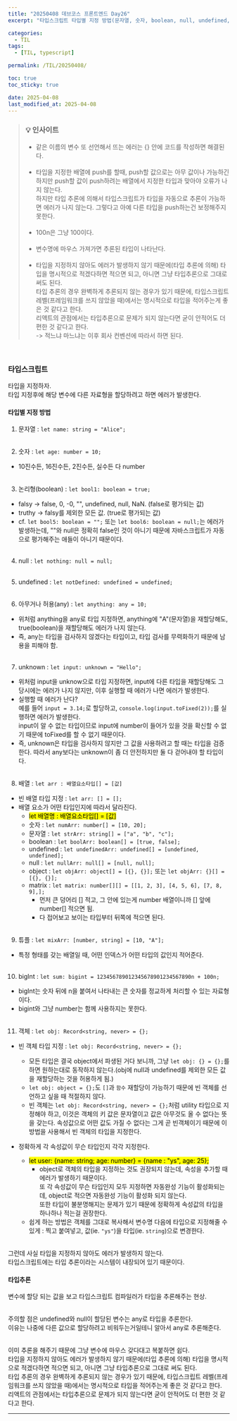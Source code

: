 ```yaml
---
title: "20250408 데브코스 프론트엔드 Day26"
excerpt: "타입스크립트 타입별 지정 방법(문자열, 숫자, boolean, null, undefined, any, unknown, 배열, 빈 배열, 튜플, bigInt, 객체, 빈 객체), 타입추론"

categories:
  - TIL
tags:
  - [TIL, typescript]

permalink: /TIL/20250408/

toc: true
toc_sticky: true

date: 2025-04-08
last_modified_at: 2025-04-08
---
```

> ### 💡 인사이트
> - 같은 이름의 변수 또 선언해서 뜨는 에러는 {} 안에 코드를 작성하면 해결된다.<br><br>
> - 타입을 지정한 배열에 push를 할때, push할 값으로는 아무 값이나 가능하긴 하지만 push할 값이 push하려는 배열에서 지정한 타입과 맞아야 오류가 나지 않는다.<br>
  하지만 타입 추론에 의해서 타입스크립트가 타입을 자동으로 추론이 가능하면 에러가 나지 않는다. 그렇다고 아예 다른 타입을 push하는건 보정해주지 못한다.<br><br>
> - 100n은 그냥 100이다.<br><br>
> - 변수명에 마우스 가져가면 추론된 타입이 나타난다.<br><br>
> - 타입을 지정하지 않아도 에러가 발생하지 않기 때문에(타입 추론에 의해) 타입을 명시적으로 적겠다하면 적으면 되고, 아니면 그냥 타입추론으로 그대로 써도 된다. <br>
  타입 추론의 경우 완벽하게 추론되지 않는 경우가 있기 때문에, 타입스크립트 레벨(프레임워크를 쓰지 않았을 때)에서는 명시적으로 타입을 적어주는게 좋은 것 같다고 한다.<br>
  리액트의 관점에서는 타입추론으로 문제가 되지 않는다면 굳이 안적어도 더 편한 것 같다고 한다.<br>
  -> 적느냐 마느냐는 이후 회사 컨벤션에 따라서 하면 된다.

<br>

### 타입스크립트
타입을 지정하자.<br>
타입 지정후에 해당 변수에 다른 자료형을 할당하려고 하면 에러가 발생한다.<br>

#### 타입별 지정 방법
1. 문자열 : `let name: string = "Alice";`<br><br>

2. 숫자 : `let age: number = 10;`<br>
- 10진수든, 16진수든, 2진수든, 실수든 다 number<br><br>

3. 논리형(boolean) : `let bool1: boolean = true;`<br>
  - falsy -> false, 0, -0, "", undefined, null, NaN. (false로 평가되는 값)
  - truthy -> falsy를 제외한 모든 값. (true로 평가되는 값)
  - cf. `let bool5: boolean = "";` 또는 `let bool6: boolean = null;`는 에러가 발생하는데, ""와 null은 정확히 false인 것이 아니기 때문에 자바스크립트가 자동으로 평가해주는 애들이 아니기 때문이다.<br><br>

4. null : `let nothing: null = null;`<br><br>

5. undefined : `let notDefined: undefined = undefined;`<br><br>

6. 아무거나 허용(any) : `let anything: any = 10;`<br>
  - 위처럼 anything을 any로 타입 지정하면, anything에 "A"(문자열)을 재할당해도, true(boolean)을 재할당해도 에러가 나지 않는다.<br>
  - 즉, any는 타입을 검사하지 않겠다는 타입이고, 타입 검사를 무력화하기 때문에 남용을 피해야 함.<br><br>

7. unknown : `let input: unknown = "Hello";`<br>
  - 위처럼 input을 unknow으로 타입 지정하면, input에 다른 타입을 재할당해도 그 당시에는 에러가 나지 않지만, 이후 실행할 때 에러가 나면 에러가 발생한다. <br>
  - 실행할 때 에러가 난다?<br>
    예를 들어 `input = 3.14;`로 할당하고, `console.log(input.toFixed(2));`를 실행하면 에러가 발생한다.<br>
    input이 알 수 없는 타입이므로 input에 number이 들어가 있을 것을 확신할 수 없기 때문에 toFixed를 할 수 없기 때문이다. <br>
  - 즉, unknown은 타입을 검사하지 않지만 그 값을 사용하려고 할 때는 타입을 검증한다. 따라서 any보다는 unknown이 좀 더 안전하지만 둘 다 걷어내야 할 타입이다.<br><br>

8. 배열 : `let arr : 배열요소타입[] = [값]`<br>
  - 빈 배열 타입 지정 : `let arr: [] = [];`<br>
  - 배열 요소가 어떤 타입인지에 따라서 달라진다.<br>
    - <mark>let 배열명 : 배열요소타입[] = [값]</mark><br>
    - 숫자 : `let numArr: number[] = [10, 20];`<br>
    - 문자열 : `let strArr: string[] = ["a", "b", "c"];`<br>
    - boolean : `let boolArr: boolean[] = [true, false];`<br>
    - undefined : `let undefinedArr: undefined[] = [undefined, undefined];`<br>
    - null : `let nullArr: null[] = [null, null];`<br>
    - object : `let objArr: object[] = [{}, {}];` 또는 `let objArr: {}[] = [{}, {}];`<br>
    - matrix : `let matrix: number[][] = [[1, 2, 3], [4, 5, 6], [7, 8, 9],];`<br>
      - 먼저 큰 덩어리 [] 적고, 그 안에 있는게 number 배열이니까 [] 앞에 number[] 적으면 됨.<br>
      - 다 접어보고 보이는 타입부터 뒤쪽에 적으면 된다.<br><br>

9. 튜플 : `let mixArr: [number, string] = [10, "A"];`<br>
  - 특정 형태를 갖는 배열일 때, 어떤 인덱스가 어떤 타입의 값인지 적어준다.<br><br>
  
10. bigInt : `let sum: bigint = 123456789012345678901234567890n + 100n;`<br>
  - bigInt는 숫자 뒤에 n을 붙여서 나타내는 큰 숫자를 정교하게 처리할 수 있는 자료형이다.<br>
  - bigint와 그냥 number는 함께 사용하지는 못한다. <br><br>

11. 객체 : `let obj: Record<string, never> = {};`<br>
  - 빈 객체 타입 지정 : `let obj: Record<string, never> = {};`<br>
    - 모든 타입은 결국 object에서 파생된 거다 보니까, 그냥 `let obj: {} = {};`를 하면 원하는대로 동작하지 않는다.(obj에 null과 undefined를 제외한 모든 값을 재할당하는 것을 허용하게 됨.)<br>
    - `let obj: object = {};`도 `[]`과 `함수` 재할당이 가능하기 때문에 빈 객체를 선언하고 싶을 때 적절하지 않다.<br>
    - 빈 객체는 `let obj: Record<string, never> = {};`처럼 utility 타입으로 지정해야 하고, 이것은 객체의 키 값은 문자열이고 값은 아무것도 올 수 없다는 뜻을 갖는다. 속성값으로 어떤 값도 가질 수 없다는 그게 곧 빈객체이기 때문에 이 방법을 사용해서 빈 객체의 타입을 지정한다. <br>
    
  - 정확하게 각 속성값이 무슨 타입인지 각각 지정한다.<br>
    - <mark>let user: {name: string; age: number} = {name : "ys", age: 25};</mark><br>
      - object로 객체의 타입을 지정하는 것도 권장되지 않는데, 속성을 추가할 때 에러가 발생하기 때문이다.<br>
        또 각 속성값이 무슨 타입인지 모두 지정하면 자동완성 기능이 활성화되는데, object로 적으면 자동완성 기능이 활성화 되지 않는다.<br>
        또한 타입이 불분명해지는 문제가 있기 때문에 정확하게 속성값의 타입을 하나하나 적는걸 권장한다.<br>
    - 쉽게 하는 방법은 객체를 그대로 복사해서 변수명 다음에 타입으로 지정해줄 수 있게 : 찍고 붙여넣고, 값(ie. `"ys"`)을 타입(ie. `string`)으로 변경한다.<br><br>


그런데 사실 타입을 지정하지 않아도 에러가 발생하지 않는다.<br>
타입스크립트에는 타입 추론이라는 시스템이 내장되어 있기 때문이다.<br>
#### 타입추론
변수에 할당 되는 값을 보고 타입스크립트 컴파일러가 타입을 추론해주는 현상.<br><br>

주의할 점은 undefined와 null이 할당된 변수는 any로 타입을 추론한다.<br>
이유는 나중에 다른 값으로 할당하려고 비워두는거일테니 알아서 any로 추론해준다.<br><br>

이미 추론을 해주기 때문에 그냥 변수에 마우스 갖다대고 복붙하면 쉽다.<br>
타입을 지정하지 않아도 에러가 발생하지 않기 때문에(타입 추론에 의해) 타입을 명시적으로 적겠다하면 적으면 되고, 아니면 그냥 타입추론으로 그대로 써도 된다. <br>
타입 추론의 경우 완벽하게 추론되지 않는 경우가 있기 때문에, 타입스크립트 레벨(프레임워크를 쓰지 않았을 때)에서는 명시적으로 타입을 적어주는게 좋은 것 같다고 한다.<br>
리액트의 관점에서는 타입추론으로 문제가 되지 않는다면 굳이 안적어도 더 편한 것 같다고 한다.

<hr>
